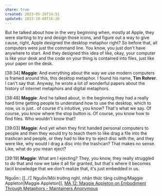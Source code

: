```yaml
---
share: true
created: 2023-05-26T14:51
updated: 2023-10-08T16:26
---
```

But he talked about how in the very beginning when, mostly at Apple, they were starting to try and design those icons, and figure out a way to give cause, right, Apple designed the desktop metaphor right? So before that, all computers were just the command line. You know, you just don't have anywhere to start. And they designed this idea of like, okay, your computer is like your desk and the code on your thing is contained into files, just like your paper on the desk.

[38:34] **Maggie**: And everything about the way we use modern computers is framed around this, this desktop metaphor. I found his name, **Tim Rohrer**. I can't say that. Anyway, he wrote a lot of wonderful papers about the history of internet metaphors and digital metaphors.

[38:48] **Maggie**: And he talked about, in the beginning they had a really hard time getting people to understand how to use the desktop, which to now, us is just.. of course it's intuitive, you know? That's what we say. Of course, you know where the stop button is. Of course, you know how to find files. Who wouldn't know that?

[39:03] **Maggie**: And yet when they first handed personal computers to people and then they would try to teach them to like drag a file into the trashcan and people, or they had to like try to eject disc with the, and they were like, why would I drag a disc into the trashcan? That makes no sense. Like, what do you mean eject?

[39:19] **Maggie**: What am I ejecting? They, you know, they really struggled to do that and now we take it all for granted, but that's where it becomes tacit knowledge that we don't realize that, it's just embedded in us.


Nguồn:: [[../Ξ Nguồn/Môi trường nghĩ, nhận thức tăng cường/Maggie Appleton|Maggie Appleton]], [MA 12: Maggie Appleton on Embodiment Through Metaphors - Maintainers Anonymous](https://maintainersanonymous.com/metaphor/#t=37:57)
